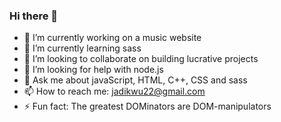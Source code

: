 ### Hi there 👋

- 🔭 I’m currently working on a music website
- 🌱 I’m currently learning sass
- 👯 I’m looking to collaborate on building lucrative projects
- 🤔 I’m looking for help with node.js
- 💬 Ask me about javaScript, HTML, C++, CSS and sass
- 📫 How to reach me: jadikwu22@gmail.com
- ⚡ Fun fact: The greatest DOMinators are DOM-manipulators

